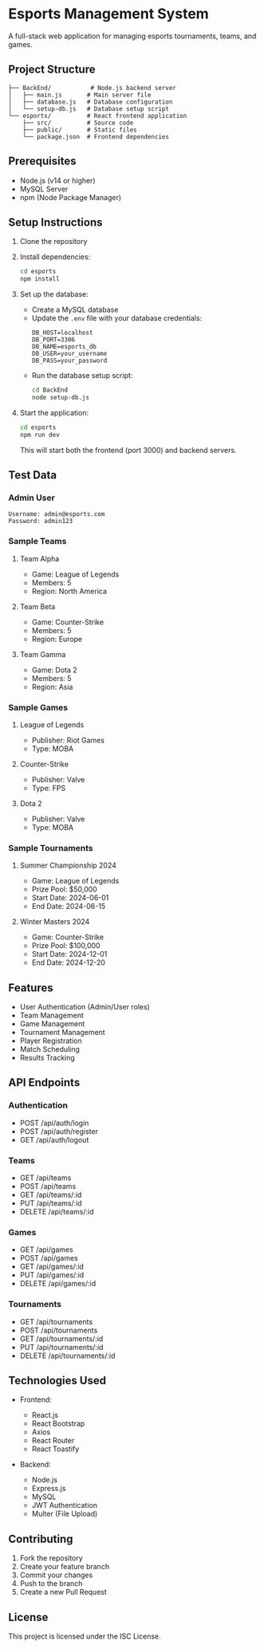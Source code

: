 # Esports Management System

A full-stack web application for managing esports tournaments, teams, and games.

## Project Structure
```
├── BackEnd/           # Node.js backend server
│   ├── main.js       # Main server file
│   ├── database.js   # Database configuration
│   └── setup-db.js   # Database setup script
└── esports/          # React frontend application
    ├── src/          # Source code
    ├── public/       # Static files
    └── package.json  # Frontend dependencies
```

## Prerequisites
- Node.js (v14 or higher)
- MySQL Server
- npm (Node Package Manager)

## Setup Instructions

1. Clone the repository
2. Install dependencies:
   ```bash
   cd esports
   npm install
   ```

3. Set up the database:
   - Create a MySQL database
   - Update the `.env` file with your database credentials:
     ```
     DB_HOST=localhost
     DB_PORT=3306
     DB_NAME=esports_db
     DB_USER=your_username
     DB_PASS=your_password
     ```
   - Run the database setup script:
     ```bash
     cd BackEnd
     node setup-db.js
     ```

4. Start the application:
   ```bash
   cd esports
   npm run dev
   ```
   This will start both the frontend (port 3000) and backend servers.

## Test Data

### Admin User
```
Username: admin@esports.com
Password: admin123
```

### Sample Teams
1. Team Alpha
   - Game: League of Legends
   - Members: 5
   - Region: North America

2. Team Beta
   - Game: Counter-Strike
   - Members: 5
   - Region: Europe

3. Team Gamma
   - Game: Dota 2
   - Members: 5
   - Region: Asia

### Sample Games
1. League of Legends
   - Publisher: Riot Games
   - Type: MOBA

2. Counter-Strike
   - Publisher: Valve
   - Type: FPS

3. Dota 2
   - Publisher: Valve
   - Type: MOBA

### Sample Tournaments
1. Summer Championship 2024
   - Game: League of Legends
   - Prize Pool: $50,000
   - Start Date: 2024-06-01
   - End Date: 2024-06-15

2. Winter Masters 2024
   - Game: Counter-Strike
   - Prize Pool: $100,000
   - Start Date: 2024-12-01
   - End Date: 2024-12-20

## Features
- User Authentication (Admin/User roles)
- Team Management
- Game Management
- Tournament Management
- Player Registration
- Match Scheduling
- Results Tracking

## API Endpoints

### Authentication
- POST /api/auth/login
- POST /api/auth/register
- GET /api/auth/logout

### Teams
- GET /api/teams
- POST /api/teams
- GET /api/teams/:id
- PUT /api/teams/:id
- DELETE /api/teams/:id

### Games
- GET /api/games
- POST /api/games
- GET /api/games/:id
- PUT /api/games/:id
- DELETE /api/games/:id

### Tournaments
- GET /api/tournaments
- POST /api/tournaments
- GET /api/tournaments/:id
- PUT /api/tournaments/:id
- DELETE /api/tournaments/:id

## Technologies Used
- Frontend:
  - React.js
  - React Bootstrap
  - Axios
  - React Router
  - React Toastify

- Backend:
  - Node.js
  - Express.js
  - MySQL
  - JWT Authentication
  - Multer (File Upload)

## Contributing
1. Fork the repository
2. Create your feature branch
3. Commit your changes
4. Push to the branch
5. Create a new Pull Request

## License
This project is licensed under the ISC License. 